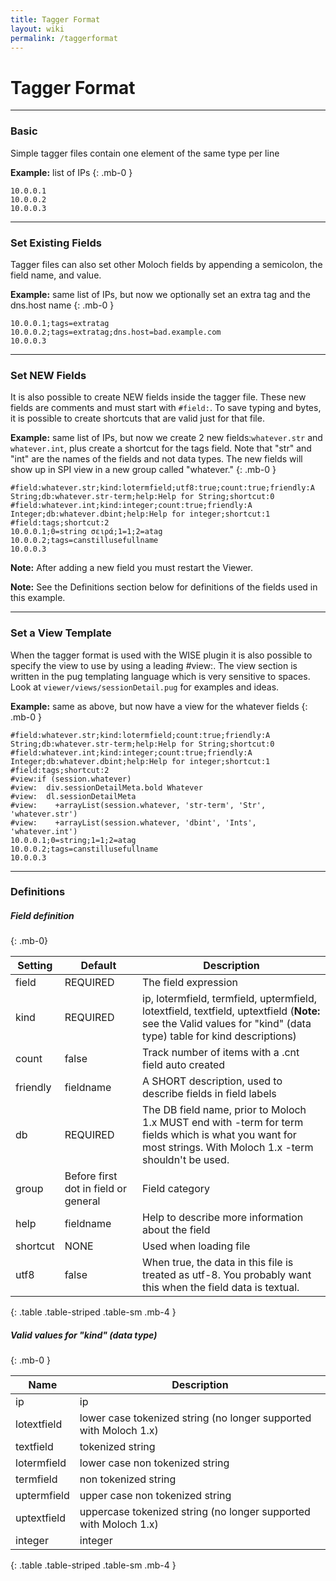 ```yaml
---
title: Tagger Format
layout: wiki
permalink: /taggerformat
---
```


<div class="full-height-and-width-container with-footer p-3" markdown="1">

# Tagger Format

---

### Basic

Simple tagger files contain one element of the same type per line

**Example:** list of IPs
{: .mb-0 }

```
10.0.0.1
10.0.0.2
10.0.0.3
```

---

### Set Existing Fields

Tagger files can also set other Moloch fields by appending a semicolon, the field name, and value.

**Example:** same list of IPs, but now we optionally set an extra tag and the dns.host name
{: .mb-0 }

```
10.0.0.1;tags=extratag
10.0.0.2;tags=extratag;dns.host=bad.example.com
10.0.0.3
```

---

### Set NEW Fields

It is also possible to create NEW fields inside the tagger file. These new fields are comments and must start with `#field:`. To save typing and bytes, it is possible to create shortcuts that are valid just for that file.

**Example:** same list of IPs, but now we create 2 new fields:`whatever.str` and `whatever.int`, plus create a shortcut for the tags field. Note that "str" and "int" are the names of the fields and not data types. The new fields will show up in SPI view in a new group called "whatever."
{: .mb-0 }

```
#field:whatever.str;kind:lotermfield;utf8:true;count:true;friendly:A String;db:whatever.str-term;help:Help for String;shortcut:0
#field:whatever.int;kind:integer;count:true;friendly:A Integer;db:whatever.dbint;help:Help for integer;shortcut:1
#field:tags;shortcut:2
10.0.0.1;0=string σειρά;1=1;2=atag
10.0.0.2;tags=canstillusefullname
10.0.0.3
```

**Note:**  After adding a new field you must restart the Viewer.

**Note:**  See the Definitions section below for definitions of the fields used in this example.

---

### Set a View Template

When the tagger format is used with the WISE plugin it is also possible to specify the view to use by using a leading #view:. The view section is written in the pug templating language which is very sensitive to spaces. Look at `viewer/views/sessionDetail.pug` for examples and ideas.

**Example:** same as above, but now have a view for the whatever fields
{: .mb-0 }

```
#field:whatever.str;kind:lotermfield;count:true;friendly:A String;db:whatever.str-term;help:Help for String;shortcut:0
#field:whatever.int;kind:integer;count:true;friendly:A Integer;db:whatever.dbint;help:Help for integer;shortcut:1
#field:tags;shortcut:2
#view:if (session.whatever)
#view:  div.sessionDetailMeta.bold Whatever
#view:  dl.sessionDetailMeta
#view:    +arrayList(session.whatever, 'str-term', 'Str', 'whatever.str')
#view:    +arrayList(session.whatever, 'dbint', 'Ints', 'whatever.int')
10.0.0.1;0=string;1=1;2=atag
10.0.0.2;tags=canstillusefullname
10.0.0.3
```

---

### Definitions

##### Field definition
{: .mb-0}

Setting | Default | Description
--------|---------|------------
field | REQUIRED | The field expression
kind | REQUIRED | ip, lotermfield, termfield, uptermfield, lotextfield, textfield, uptextfield (**Note:** see the Valid values for "kind" (data type) table for kind descriptions)
count | false | Track number of items with a .cnt field auto created
friendly | fieldname | A SHORT description, used to describe fields in field labels
db | REQUIRED | The DB field name, prior to Moloch 1.x MUST end with -term for term fields which is what you want for most strings. With Moloch 1.x -term shouldn't be used.
group | Before first dot in field or general | Field category
help | fieldname | Help to describe more information about the field
shortcut | NONE | Used when loading file
utf8 | false | When true, the data in this file is treated as utf-8. You probably want this when the field data is textual.
{: .table .table-striped .table-sm .mb-4 }

##### Valid values for "kind" (data type)
{: .mb-0 }

Name | Description
-----|------------
ip | ip
lotextfield | lower case tokenized string (no longer supported with Moloch 1.x)
textfield | tokenized string
lotermfield | lower case non tokenized string
termfield | non tokenized string
uptermfield | upper case non tokenized string
uptextfield | uppercase tokenized string (no longer supported with Moloch 1.x)
integer | integer
{: .table .table-striped .table-sm .mb-4 }

</div>
